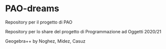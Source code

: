 # PAO-dreams
Repository per il progetto di PAO

Repository per lo share del progetto di Programmazione ad Oggetti 2020/21

Geogebra++ by Noghez, Midez, Casuz

